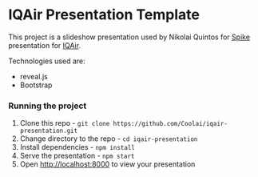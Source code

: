 # IQAir Presentation Template
This project is a slideshow presentation used by Nikolai Quintos for [Spike](https://www.visual-paradigm.com/scrum/what-is-scrum-spike/) presentation for [IQAir](https://www.iqair.com/us/).

Technologies used are:
- reveal.js
- Bootstrap

### Running the project
1. Clone this repo - `git clone https://github.com/Coolai/iqair-presentation.git`
2. Change directory to the repo - `cd iqair-presentation`
3. Install dependencies - `npm install`
4. Serve the presentation - `npm start`
5. Open [http://localhost:8000](http://localhost:8000) to view your presentation